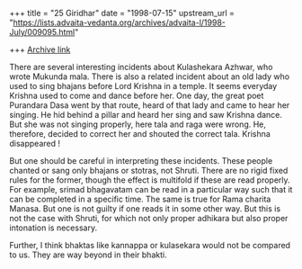 +++
title = "25 Giridhar"
date = "1998-07-15"
upstream_url = "https://lists.advaita-vedanta.org/archives/advaita-l/1998-July/009095.html"

+++
[Archive link](https://lists.advaita-vedanta.org/archives/advaita-l/1998-July/009095.html)

There are several interesting incidents about Kulashekara Azhwar, who wrote
Mukunda mala.
There is also a related incident about an old lady who used to sing bhajans
before Lord Krishna in a temple. It seems everyday Krishna used to come and
dance before her. One day, the great poet Purandara Dasa went by that
route, heard of that lady and came to hear her singing. He hid behind a
pillar and heard her sing and saw Krishna dance. But she was not singing
properly, here tala and raga were wrong. He, therefore, decided to correct
her and shouted the correct tala. Krishna disappeared !

But one should be careful in interpreting these incidents. These people
chanted or sang only bhajans or stotras, not Shruti. There are no rigid
fixed rules for the former, though the effect is multifold if these are
read properly. For example, srimad bhagavatam can be read in a particular
way such that it can be completed in a specific time. The same is true for
Rama charita Manasa. But one is not guilty if one reads it in some other
way. But this is not the case with Shruti, for which not only proper
adhikara but also proper intonation is necessary.

Further, I think bhaktas like kannappa or kulasekara would not be compared
to us. They are way beyond in their bhakti.


